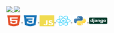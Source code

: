 <!-- in your header -->
<link rel="stylesheet" href="https://cdn.jsdelivr.net/gh/devicons/devicon@v2.12.0/devicon.min.css">

<div>
 <a href="https://github.com/Adrian0A" >
<img heigth=180em src="https://github-readme-stats.vercel.app/api?username=Adrian0A&show_icons=true&count_private=true&theme=darcula"/>
<img heigth=180em src="https://github-readme-stats.vercel.app/api/top-langs/?username=Adrian0A&layout=compact&show_icons=true&theme=darcula" />
</div>

<div style="display:inline_block">
  
  <img align="center" alt="html" height="30" width="40" src="https://raw.githubusercontent.com/devicons/devicon/master/icons/html5/html5-plain.svg">
  <img align="center" alt="css" height="30" width="40" src="https://raw.githubusercontent.com/devicons/devicon/master/icons/css3/css3-plain.svg">
  <img align="center" alt="Js" height="30" width="40" src="https://raw.githubusercontent.com/devicons/devicon/master/icons/javascript/javascript-plain.svg">
  <img align="center" alt="React" height="30" width="40" src="https://raw.githubusercontent.com/devicons/devicon/master/icons/react/react-original.svg">
  <img align="center" alt="Python" height="30" width="40" src="https://raw.githubusercontent.com/devicons/devicon/master/icons/python/python-original.svg">
  <img align="center" alt="Python" height="40" width="50" src="https://raw.githubusercontent.com/devicons/devicon/master/icons/django/django-plain.svg">


    
</div>
